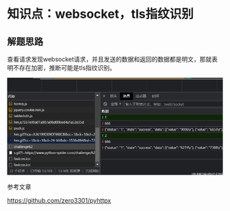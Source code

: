 # 知识点：websocket，tls指纹识别

## 解题思路

查看请求发现websocket请求，并且发送的数据和返回的数据都是明文，那就表明不存在加密，推断可能是tls指纹识别。

![请求](./img/1.png)

参考文章

https://github.com/zero3301/pyhttpx